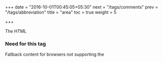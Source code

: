+++
date = "2016-10-01T00:45:05+05:30"
next = "/tags/comments"
prev = "/tags/abbreviation"
title = "area"
toc = true
weight = 5

+++

The HTML <audio> element is used to embed sound content in documents. It may contain one or more audio sources, represented using the src attribute or the <source> element; the browser will choose the most suitable one

<h3>Need for this tag</h3>
Fallback content for browsers not supporting the <audio> element can be added too, inside the opening and closing <audio></audio> tags.

The most basic playback functionality can be made available using the controls attribute (see below); for more advanced usage, audio playback and controls can be manipulated using the HTML Media API, and more specifically the features defined in the HTMLAudioElement interface.

{{% notice note %}}
  * The autoplay attribute has precedence over preload. If autoplay is specified, the browser would obviously need to start downloading the audio for playback.
  * The browser is not forced by the specification to follow the value of this attribute; it is a mere hint.
{{% /notice %}}

<h3>Advantages of this tag</h3>
<ol>
  <li>Will help in Search Engine Optimization(SEO) by following the HTML standards</li>
  <li>Provides semantic meaning to the HTML page</li>
</ol>

<h3>Working Example</h3>

    <!-- Simple audio playback -->
    <audio src="http://developer.mozilla.org/@api/deki/files/2926/=AudioTest_(1).ogg" autoplay>
      Your browser does not support the <code>audio</code> element.
    </audio>

    <!-- Audio playback with captions -->
    <audio src="foo.ogg">
      <track kind="captions" src="foo.en.vtt" srclang="en" label="English">
      <track kind="captions" src="foo.sv.vtt" srclang="sv" label="Svenska">
    </audio>

<h3>References</h3>
https://developer.mozilla.org/en/docs/Web/HTML/Element/audio

<h3>Point of Contact</h3>
Niranjan Thrineshwar <br>
nthrineshwar@deloitte.com <br>
9663770742

